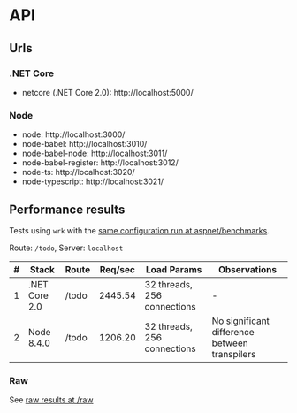 # API

## Urls

### .NET Core

- netcore (.NET Core 2.0): http://localhost:5000/

### Node

- node: http://localhost:3000/
- node-babel: http://localhost:3010/
- node-babel-node: http://localhost:3011/
- node-babel-register: http://localhost:3012/
- node-ts: http://localhost:3020/
- node-typescript: http://localhost:3021/

## Performance results

Tests using `wrk` with the [same configuration run at aspnet/benchmarks](https://github.com/aspnet/benchmarks/blob/dev/README.md).

Route: `/todo`, Server: `localhost`

| # | Stack | Route |  Req/sec | Load Params | Observations |
| - | ----- | ------ | -------- | ----------- | ------------ |
| 1 | .NET Core 2.0 | /todo | 2445.54 | 32 threads, 256 connections | - |
| 2 | Node 8.4.0 | /todo | 1206.20 | 32 threads, 256 connections | No significant difference between transpilers |

### Raw

See [raw results at /raw](/raw)
